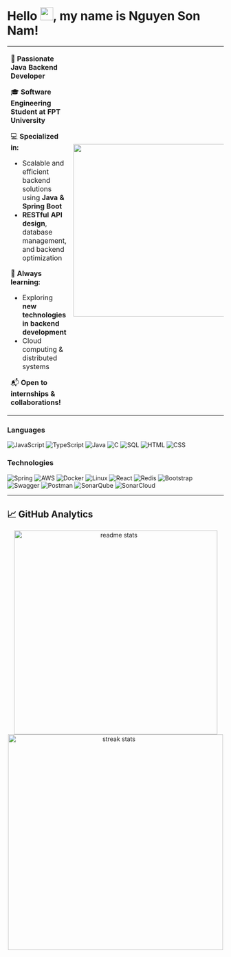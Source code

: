 # Hello <img src="https://media.giphy.com/media/hvRJCLFzcasrR4ia7z/giphy.gif" width="30px">, my name is Nguyen Son Nam!

<table>
  <tr>
    <td width="50%">
      
🚀 **Passionate Java Backend Developer**  

🎓 **Software Engineering Student at FPT University**  

💻 **Specialized in:**  
- Scalable and efficient backend solutions using **Java & Spring Boot**  
- **RESTful API design**, database management, and backend optimization  

🌱 **Always learning:**  
- Exploring **new technologies in backend development**  
- Cloud computing & distributed systems
  
📬 **Open to internships & collaborations!**

 </td>
    <td align="center" width="50%">
      <a href="https://www.sonnamnguyen.com/">
        <img src="https://media4.giphy.com/media/Rbt3HJ6pSpyco/giphy.gif" width="400px">
      </a>
    </td>
  </tr>
</table>


### Languages
![JavaScript](https://img.shields.io/badge/-JavaScript-000?&logo=JavaScript)
![TypeScript](https://img.shields.io/badge/-TypeScript-000?&logo=TypeScript)
![Java](https://img.shields.io/badge/-Java-000?&logo=Java&logoColor=007396)
![C](https://img.shields.io/badge/-C-000?&logo=C)
![SQL](https://img.shields.io/badge/-SQL-000?&logo=MySQL)
![HTML](https://img.shields.io/badge/-HTML-000?&logo=HTML5)
![CSS](https://img.shields.io/badge/-CSS-000?&logo=CSS3)

### Technologies

![Spring](https://img.shields.io/badge/-Spring-000?&logo=Spring)
![AWS](https://img.shields.io/badge/-AWS-000?&logo=Amazon-AWS&logoColor=F90)
![Docker](https://img.shields.io/badge/-Docker-000?&logo=Docker)
![Linux](https://img.shields.io/badge/-Linux-000?&logo=Linux)
![React](https://img.shields.io/badge/-React-000?&logo=React)
![Redis](https://img.shields.io/badge/-Redis-000?&logo=Redis)
![Bootstrap](https://img.shields.io/badge/-Bootstrap-000?&logo=Bootstrap)
![Swagger](https://img.shields.io/badge/-Swagger-000?&logo=Swagger)
![Postman](https://img.shields.io/badge/-Postman-000?&logo=Postman)
![SonarQube](https://img.shields.io/badge/-SonarQube-000?&logo=SonarQube)
![SonarCloud](https://img.shields.io/badge/-SonarCloud-000?&logo=SonarCloud)

---

## 📈 GitHub Analytics
<div align=center>
  <img width=473 src="https://github-readme-stats-salesp07.vercel.app/api?username=sonnamnguyen&count_private=true&show_icons=true&theme=react&rank_icon=github&border_radius=10" alt="readme stats" />
  <img width=500 src="https://github-readme-streak-stats-salesp07.vercel.app/?user=sonnamnguyen&count_private=true&theme=react&border_radius=10" alt="streak stats"/>
  <br/>
<!--   <img width=325 align="center" src="https://github-readme-stats-salesp07.vercel.app/api/top-langs/?username=vanthaita&hide=HTML&langs_count=8&layout=compact&theme=react&border_radius=10&size_weight=0.5&count_weight=0.5&exclude_repo=github-readme-stats" alt="top langs" /> -->
</div>

